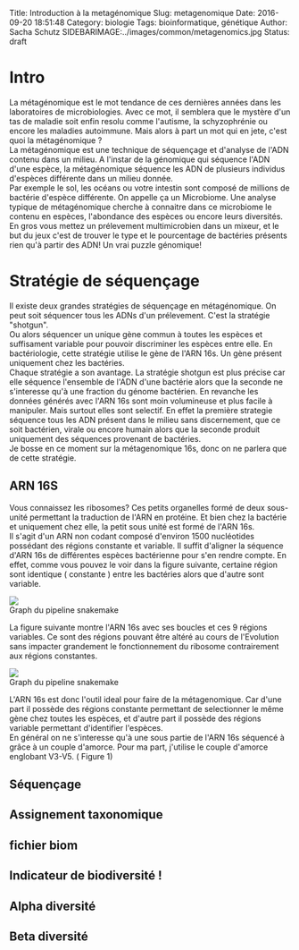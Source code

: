 Title: Introduction à la metagénomique
Slug: metagenomique
Date: 2016-09-20 18:51:48
Category: biologie
Tags: bioinformatique, génétique
Author: Sacha Schutz
SIDEBARIMAGE:../images/common/metagenomics.jpg
Status: draft

# Intro 
La métagénomique est le mot tendance de ces dernières années dans les laboratoires de microbiologies. Avec ce mot, il semblera que le mystère d'un tas de maladie soit enfin resolu comme l'autisme, la schyzophrénie ou encore les maladies autoimmune. 
Mais alors à part un mot qui en jete, c'est quoi la métagénomique ?  
La métagénomique est une technique de séquençage et d'analyse de l'ADN contenu dans un milieu. A l'instar de la génomique qui séquence l'ADN d'une espèce, la métagénomique séquence les ADN de plusieurs individus d'espèces différente dans un milieu donnée.      
Par exemple le sol, les océans ou votre intestin sont composé de millions de bactérie d'espèce différente. On appelle ça un Microbiome. Une analyse typique de métagénomique cherche à connaitre dans ce microbiome le contenu en espèces, l'abondance des espèces ou encore leurs diversités.   
En gros vous mettez un prélevement multimicrobien dans un mixeur, et le but du jeux c'est de trouver le type et le pourcentage de bactéries présents rien qu'à partir des ADN! Un vrai puzzle génomique!

# Stratégie de séquençage
Il existe deux grandes stratégies de séquençage en métagénomique. On peut soit séquencer tous les ADNs d'un prélevement. C'est la stratégie "shotgun".   
Ou alors séquencer un unique gène commun à toutes les espèces et suffisament variable pour pouvoir discriminer les espèces entre elle. 
En bactériologie, cette stratégie utilise le gène de l'ARN 16s. Un gène présent uniquement chez les bactéries.   
Chaque stratégie a son avantage. La stratégie shotgun est plus précise car elle séquence l'ensemble de l'ADN d'une bactérie alors que la seconde ne s'interesse qu'à une fraction du génome bactérien. En revanche les données générés avec l'ARN 16s sont moin volumineuse et plus facile à manipuler. Mais surtout elles sont selectif. En effet la première strategie séquence tous les ADN présent dans le milieu sans discernement, que ce soit bactérien, virale ou encore humain alors que la seconde produit uniquement des séquences provenant de bactéries.   
Je bosse en ce moment sur la métagenomique 16s, donc on ne parlera que de cette stratégie. 

## ARN 16S 

Vous connaissez les ribosomes? Ces petits organelles formé de deux sous-unité permettant la traduction de l'ARN en protéine. Et bien chez la bactérie et uniquement chez elle, la petit sous unité est formé de l'ARN 16s.   
Il s'agit d'un ARN non codant composé d'environ 1500 nucléotides possédant des régions constante et variable. Il suffit d'aligner la séquence d'ARN 16s de différentes espèces bactérienne pour s'en rendre compte. En effet, comme vous pouvez le voir dans la figure suivante, certaine région sont identique ( constante ) entre les bactéries alors que d'autre sont variable. 

<div class="figure">
    <img src="../images/post20/alignment.png" /> 
    <div class="legend">Graph du pipeline snakemake</div>
</div>

La figure suivante montre l'ARN 16s avec ses boucles et ces 9 régions variables. Ce sont des régions pouvant être altéré au cours de l'Evolution sans impacter grandement le fonctionnement du ribosome contrairement aux régions constantes. 

<div class="figure">
    <a href="../images/post20/ARN16s.jpg">
    <img src="../images/post20/ARN16s_thumb.jpg" /> </a>
    <div class="legend">Graph du pipeline snakemake</div>
</div>

L'ARN 16s est donc l'outil ideal pour faire de la métagenomique. Car d'une part il possède des régions constante permettant de selectionner le même gène chez toutes les espèces, et d'autre part il possède des régions variable permettant d'identifier l'espèces.      
En général on ne s'interesse qu'à une sous partie de l'ARN 16s séquencé à grâce à un couple d'amorce. Pour ma part, j'utilise le couple d'amorce englobant V3-V5. ( Figure 1)

## Séquençage
## Assignement taxonomique 
## fichier biom 

## Indicateur de biodiversité ! 
## Alpha diversité 
## Beta diversité 




